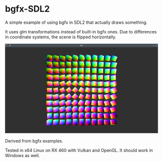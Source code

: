 # bgfx-SDL2

A simple example of using bgfx in SDL2 that actually draws something.

It uses glm transformations instead of built-in bgfx ones. Due to differences in coordinate systems, the scene is flipped horizontally.

![MREGA](bgfx-SDL2.png)

Derived from bgfx examples.

Tested in x64 Linux on RX 460 with Vulkan and OpenGL. It should work in Windows as well.
